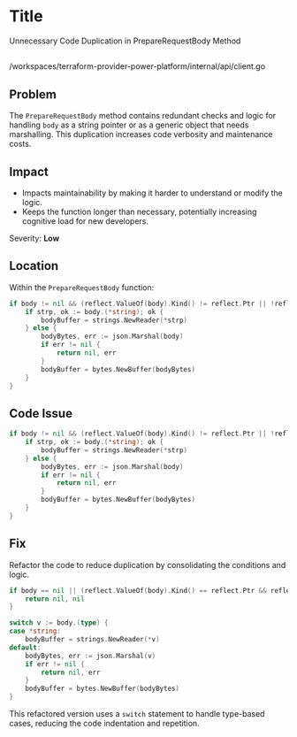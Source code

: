 # Title

Unnecessary Code Duplication in PrepareRequestBody Method

##

/workspaces/terraform-provider-power-platform/internal/api/client.go

## Problem

The `PrepareRequestBody` method contains redundant checks and logic for handling `body` as a string pointer or as a generic object that needs marshalling. This duplication increases code verbosity and maintenance costs.

## Impact

- Impacts maintainability by making it harder to understand or modify the logic.
- Keeps the function longer than necessary, potentially increasing cognitive load for new developers.

Severity: **Low**

## Location

Within the `PrepareRequestBody` function:

```go
if body != nil && (reflect.ValueOf(body).Kind() != reflect.Ptr || !reflect.ValueOf(body).IsNil()) {
    if strp, ok := body.(*string); ok {
        bodyBuffer = strings.NewReader(*strp)
    } else {
        bodyBytes, err := json.Marshal(body)
        if err != nil {
            return nil, err
        }
        bodyBuffer = bytes.NewBuffer(bodyBytes)
    }
}
```

## Code Issue

```go
if body != nil && (reflect.ValueOf(body).Kind() != reflect.Ptr || !reflect.ValueOf(body).IsNil()) {
    if strp, ok := body.(*string); ok {
        bodyBuffer = strings.NewReader(*strp)
    } else {
        bodyBytes, err := json.Marshal(body)
        if err != nil {
            return nil, err
        }
        bodyBuffer = bytes.NewBuffer(bodyBytes)
    }
}
```

## Fix

Refactor the code to reduce duplication by consolidating the conditions and logic.

```go
if body == nil || (reflect.ValueOf(body).Kind() == reflect.Ptr && reflect.ValueOf(body).IsNil()) {
    return nil, nil
}

switch v := body.(type) {
case *string:
    bodyBuffer = strings.NewReader(*v)
default:
    bodyBytes, err := json.Marshal(v)
    if err != nil {
        return nil, err
    }
    bodyBuffer = bytes.NewBuffer(bodyBytes)
}
```

This refactored version uses a `switch` statement to handle type-based cases, reducing the code indentation and repetition.